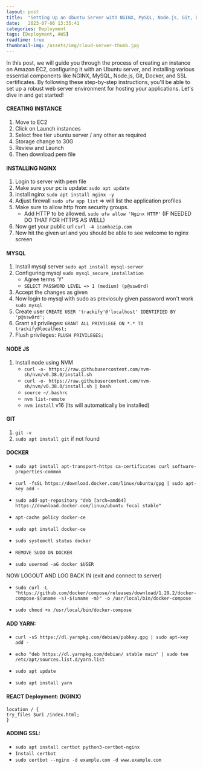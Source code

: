 ```yaml
---
layout: post
title:  "Setting Up an Ubuntu Server with NGINX, MySQL, Node.js, Git, Docker, and SSL in AWS EC2 Instance"
date:   2023-07-06 13:35:41
categories: Deployment
tags: [Deployment, AWS]
readtime: true
thumbnail-img: /assets/img/cloud-server-thumb.jpg
---
```

In this post, we will guide you through the process of creating an instance on Amazon EC2, configuring it with an Ubuntu server, and installing various essential components like NGINX, MySQL, Node.js, Git, Docker, and SSL certificates. By following these step-by-step instructions, you'll be able to set up a robust web server environment for hosting your applications. Let's dive in and get started!

#### CREATING INSTANCE

1. Move to EC2 
2. Click on Launch instances 
3. Select free tier ubuntu server / any other as required 
4. Storage change to 30G 
5. Review and Launch 
6. Then download pem file



#### INSTALLING NGINX

1. Login to server with pem file 
2. Make sure your pc is update:
   ```sudo apt update```
3. install nginx
   ```sudo apt install nginx -y```
4. Adjust firewall
   ```sudo ufw app list``` => will list the application profiles 
5. Make sure to allow http from security groups.
   - Add HTTP to be allowed.
   ```sudo ufw allow 'Nginx HTTP'```
   (IF NEEDED DO THAT FOR HTTPS AS WELL)
6. Now get your public url
   ```curl -4 icanhazip.com```
7. Now hit the given url and you should be able to see welcome to nginx screen

#### MYSQL

1. Install mysql server
   ```sudo apt install mysql-server```
2. Configuring mysql
   ```sudo mysql_secure_installation```
   - Agree terms 'Y'
   - ```SELECT PASSWORD LEVEL => 1 (medium) (p@ssw0rd)```
3. Accept the changes as given 
4. Now login to mysql with sudo as previosuly given password won't work
   ```sudo mysql```
5. Create user
   ```CREATE USER 'trackify'@'localhost' IDENTIFIED BY 'p@ssw0rd';```
6. Grant all privileges:
   ```GRANT ALL PRIVILEGE ON *.* TO trackify@localhost;```
7. Flush privileges:
   ```FLUSH PRIVILEGES;```

#### NODE JS

1. Install node using NVM
   - ```curl -o- https://raw.githubusercontent.com/nvm-sh/nvm/v0.38.0/install.sh```
   - ```curl -o- https://raw.githubusercontent.com/nvm-sh/nvm/v0.38.0/install.sh | bash```
   - ```source ~/.bashrc```
   - ```nvm list-remote```
   - ```nvm install``` v16 (lts will automatically be installed)

#### GIT

1. ```git -v```
2. ```sudo apt install git```  if not found

#### DOCKER

- ```sudo apt install apt-transport-https ca-certificates curl software-properties-common```

- ```curl -fsSL https://download.docker.com/linux/ubuntu/gpg | sudo apt-key add -```

- ```sudo add-apt-repository "deb [arch=amd64] https://download.docker.com/linux/ubuntu focal stable"```


- ```apt-cache policy docker-ce```

- ```sudo apt install docker-ce```

- ```sudo systemctl status docker```

- ```REMOVE SUDO ON DOCKER```
- ```sudo usermod -aG docker $USER```

NOW LOGOUT AND LOG BACK IN (exit and connect to server)

- ```sudo curl -L "https://github.com/docker/compose/releases/download/1.29.2/docker-compose-$(uname -s)-$(uname -m)" -o /usr/local/bin/docker-compose```

- ```sudo chmod +x /usr/local/bin/docker-compose```



#### ADD YARN:

- ```curl -sS https://dl.yarnpkg.com/debian/pubkey.gpg | sudo apt-key add -```

- ```echo "deb https://dl.yarnpkg.com/debian/ stable main" | sudo tee /etc/apt/sources.list.d/yarn.list```

- ```sudo apt update```

- ```sudo apt install yarn```



#### REACT Deployment: (NGINX)

````
location / {
try_files $uri /index.html;
}
````





#### ADDING SSL:

- ```sudo apt install certbot python3-certbot-nginx```
- ```Install certbot```
- ```sudo certbot --nginx -d example.com -d www.example.com```



